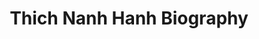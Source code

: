 ---
permalink: 	Authors/ThichNanhHanh
layout: 	author
title: 	Thich Nanh Hanh Biography
author_name: 	Thich Nanh Hanh
author_bio: 	["Zen Master Thich Nhat Hanh is a global spiritual leader, poet, and peace activist, revered throughout the world for his powerful teachings and bestselling writings on mindfulness and peace. His key teaching is that, through mindfulness, we can learn to live happily in the present moment—the only way to truly develop peace, both in one’s self and in the world.","Thich Nhat Hanh has published over 100 titles on meditation, mindfulness, and Engaged Buddhism, as well as poems, children’s stories, and commentaries on ancient Buddhist texts. He has sold over three million books in the United States alone, some of the best-known include Being Peace, Peace Is Every Step, The Miracle of Mindfulness, The Art of Power, True Love and Anger.","Thich Nhat Hanh has been a pioneer in bringing Buddhism to the West, founding six monasteries and dozens of practice centers in the United States, Asia, and Europe, as well as over 1,000 local mindfulness practice communities, known as ‘sanghas.’ He has built a thriving community of over 600 monks and nuns worldwide, who, together with his tens of thousands of lay students, apply his teachings on mindfulness, peace-making, and community-building in schools, workplaces, businesses – and even prisons – throughout the world.","Thich Nhat Hanh is a gentle, humble monk – the man Dr. Martin Luther King, Jr. called 'an Apostle of peace and nonviolence' when nominating him for the Nobel Peace Prize. In the media he has also been called 'The Father of Mindfulness,' 'The Other Dalai Lama' and 'The Zen Master Who Fills Stadiums'."]
author_image: 	"Thich Nanh Hanh.jpg"
author_image_large: 	"Thich Nanh Hanh - Large.jpg"
short_quote: "The wave does not need to die to become water. She is already water."
---